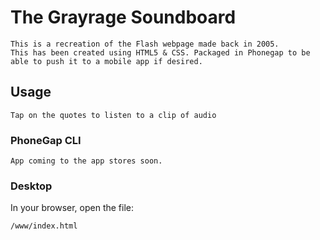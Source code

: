 # The Grayrage Soundboard
    This is a recreation of the Flash webpage made back in 2005.
    This has been created using HTML5 & CSS. Packaged in Phonegap to be able to push it to a mobile app if desired.
    
## Usage
    Tap on the quotes to listen to a clip of audio

### PhoneGap CLI
    App coming to the app stores soon.

### Desktop

In your browser, open the file:

    /www/index.html

